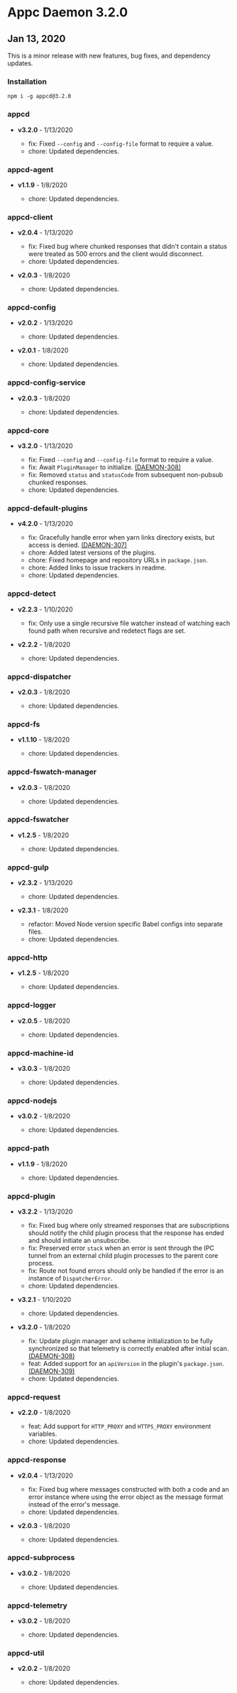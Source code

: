 # Appc Daemon 3.2.0

## Jan 13, 2020

This is a minor release with new features, bug fixes, and dependency updates.

### Installation

```
npm i -g appcd@3.2.0
```

### appcd

 * **v3.2.0** - 1/13/2020

   * fix: Fixed `--config` and `--config-file` format to require a value.
   * chore: Updated dependencies.

### appcd-agent

 * **v1.1.9** - 1/8/2020

   * chore: Updated dependencies.

### appcd-client

 * **v2.0.4** - 1/13/2020

   * fix: Fixed bug where chunked responses that didn't contain a status were treated as 500 errors
     and the client would disconnect.
   * chore: Updated dependencies.

 * **v2.0.3** - 1/8/2020

   * chore: Updated dependencies.

### appcd-config

 * **v2.0.2** - 1/13/2020

   * chore: Updated dependencies.

 * **v2.0.1** - 1/8/2020

   * chore: Updated dependencies.

### appcd-config-service

 * **v2.0.3** - 1/8/2020

   * chore: Updated dependencies.

### appcd-core

 * **v3.2.0** - 1/13/2020

   * fix: Fixed `--config` and `--config-file` format to require a value.
   * fix: Await `PluginManager` to initialize.
     [(DAEMON-308)](https://jira.appcelerator.org/browse/DAEMON-308)
   * fix: Removed `status` and `statusCode` from subsequent non-pubsub chunked responses.
   * chore: Updated dependencies.

### appcd-default-plugins

 * **v4.2.0** - 1/13/2020

   * fix: Gracefully handle error when yarn links directory exists, but access is denied.
     [(DAEMON-307)](https://jira.appcelerator.org/browse/DAEMON-307)
   * chore: Added latest versions of the plugins.
   * chore: Fixed homepage and repository URLs in `package.json`.
   * chore: Added links to issue trackers in readme.
   * chore: Updated dependencies.

### appcd-detect

 * **v2.2.3** - 1/10/2020

   * fix: Only use a single recursive file watcher instead of watching each found path when recursive
     and redetect flags are set.

 * **v2.2.2** - 1/8/2020

   * chore: Updated dependencies.

### appcd-dispatcher

 * **v2.0.3** - 1/8/2020

   * chore: Updated dependencies.

### appcd-fs

 * **v1.1.10** - 1/8/2020

   * chore: Updated dependencies.

### appcd-fswatch-manager

 * **v2.0.3** - 1/8/2020

   * chore: Updated dependencies.

### appcd-fswatcher

 * **v1.2.5** - 1/8/2020

   * chore: Updated dependencies.

### appcd-gulp

 * **v2.3.2** - 1/13/2020

   * chore: Updated dependencies.

 * **v2.3.1** - 1/8/2020

   * refactor: Moved Node version specific Babel configs into separate files.
   * chore: Updated dependencies.

### appcd-http

 * **v1.2.5** - 1/8/2020

   * chore: Updated dependencies.

### appcd-logger

 * **v2.0.5** - 1/8/2020

   * chore: Updated dependencies.

### appcd-machine-id

 * **v3.0.3** - 1/8/2020

   * chore: Updated dependencies.

### appcd-nodejs

 * **v3.0.2** - 1/8/2020

   * chore: Updated dependencies.

### appcd-path

 * **v1.1.9** - 1/8/2020

   * chore: Updated dependencies.

### appcd-plugin

 * **v3.2.2** - 1/13/2020

   * fix: Fixed bug where only streamed responses that are subscriptions should notify the child
     plugin process that the response has ended and should initiate an unsubscribe.
   * fix: Preserved error `stack` when an error is sent through the IPC tunnel from an external child
     plugin processes to the parent core process.
   * fix: Route not found errors should only be handled if the error is an instance of
     `DispatcherError`.
   * chore: Updated dependencies.

 * **v3.2.1** - 1/10/2020

   * chore: Updated dependencies.

 * **v3.2.0** - 1/8/2020

   * fix: Update plugin manager and scheme initialization to be fully synchronized so that telemetry
     is correctly enabled after initial scan.
     [(DAEMON-308)](https://jira.appcelerator.org/browse/DAEMON-308)
   * feat: Added support for an `apiVersion` in the plugin's `package.json`.
     [(DAEMON-309)](https://jira.appcelerator.org/browse/DAEMON-309)
   * chore: Updated dependencies.

### appcd-request

 * **v2.2.0** - 1/8/2020

   * feat: Add support for `HTTP_PROXY` and `HTTPS_PROXY` environment variables.
   * chore: Updated dependencies.

### appcd-response

 * **v2.0.4** - 1/13/2020

   * fix: Fixed bug where messages constructed with both a code and an error instance where using the
     error object as the message format instead of the error's message.
   * chore: Updated dependencies.

 * **v2.0.3** - 1/8/2020

   * chore: Updated dependencies.

### appcd-subprocess

 * **v3.0.2** - 1/8/2020

   * chore: Updated dependencies.

### appcd-telemetry

 * **v3.0.2** - 1/8/2020

   * chore: Updated dependencies.

### appcd-util

 * **v2.0.2** - 1/8/2020

   * chore: Updated dependencies.